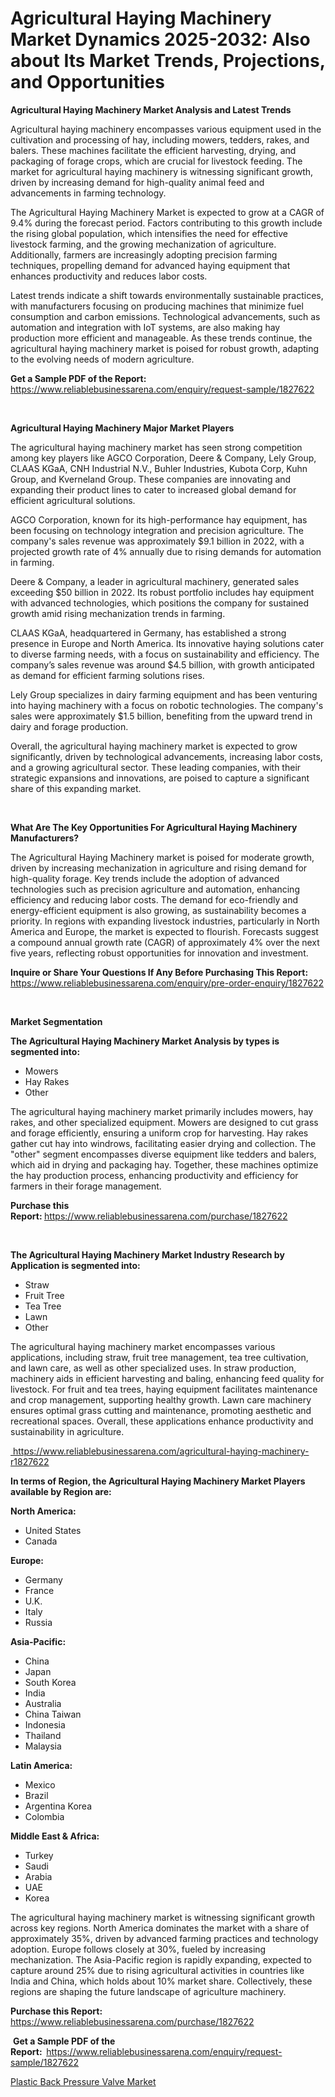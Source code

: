 <p><h1>Agricultural Haying Machinery Market Dynamics 2025-2032: Also about Its Market Trends, Projections, and Opportunities</h1></p><p><strong>Agricultural Haying Machinery Market Analysis and Latest Trends</strong></p>
<p><p>Agricultural haying machinery encompasses various equipment used in the cultivation and processing of hay, including mowers, tedders, rakes, and balers. These machines facilitate the efficient harvesting, drying, and packaging of forage crops, which are crucial for livestock feeding. The market for agricultural haying machinery is witnessing significant growth, driven by increasing demand for high-quality animal feed and advancements in farming technology.</p><p>The Agricultural Haying Machinery Market is expected to grow at a CAGR of 9.4% during the forecast period. Factors contributing to this growth include the rising global population, which intensifies the need for effective livestock farming, and the growing mechanization of agriculture. Additionally, farmers are increasingly adopting precision farming techniques, propelling demand for advanced haying equipment that enhances productivity and reduces labor costs.</p><p>Latest trends indicate a shift towards environmentally sustainable practices, with manufacturers focusing on producing machines that minimize fuel consumption and carbon emissions. Technological advancements, such as automation and integration with IoT systems, are also making hay production more efficient and manageable. As these trends continue, the agricultural haying machinery market is poised for robust growth, adapting to the evolving needs of modern agriculture.</p></p>
<p><strong>Get a Sample PDF of the Report:&nbsp;</strong> <a href="https://www.reliablebusinessarena.com/enquiry/request-sample/1827622?utm_campaign=3534&utm_medium=2&utm_source=Github&utm_content=ia&utm_term=12042025&utm_id=agricultural-haying-machinery">https://www.reliablebusinessarena.com/enquiry/request-sample/1827622</a></p>
<p>&nbsp;</p>
<p><strong>Agricultural Haying Machinery Major Market Players</strong></p>
<p><p>The agricultural haying machinery market has seen strong competition among key players like AGCO Corporation, Deere & Company, Lely Group, CLAAS KGaA, CNH Industrial N.V., Buhler Industries, Kubota Corp, Kuhn Group, and Kverneland Group. These companies are innovating and expanding their product lines to cater to increased global demand for efficient agricultural solutions.</p><p>AGCO Corporation, known for its high-performance hay equipment, has been focusing on technology integration and precision agriculture. The company's sales revenue was approximately $9.1 billion in 2022, with a projected growth rate of 4% annually due to rising demands for automation in farming.</p><p>Deere & Company, a leader in agricultural machinery, generated sales exceeding $50 billion in 2022. Its robust portfolio includes hay equipment with advanced technologies, which positions the company for sustained growth amid rising mechanization trends in farming.</p><p>CLAAS KGaA, headquartered in Germany, has established a strong presence in Europe and North America. Its innovative haying solutions cater to diverse farming needs, with a focus on sustainability and efficiency. The company’s sales revenue was around $4.5 billion, with growth anticipated as demand for efficient farming solutions rises.</p><p>Lely Group specializes in dairy farming equipment and has been venturing into haying machinery with a focus on robotic technologies. The company's sales were approximately $1.5 billion, benefiting from the upward trend in dairy and forage production.</p><p>Overall, the agricultural haying machinery market is expected to grow significantly, driven by technological advancements, increasing labor costs, and a growing agricultural sector. These leading companies, with their strategic expansions and innovations, are poised to capture a significant share of this expanding market.</p></p>
<p>&nbsp;</p>
<p><strong>What Are The Key Opportunities For Agricultural Haying Machinery Manufacturers?</strong></p>
<p><p>The Agricultural Haying Machinery market is poised for moderate growth, driven by increasing mechanization in agriculture and rising demand for high-quality forage. Key trends include the adoption of advanced technologies such as precision agriculture and automation, enhancing efficiency and reducing labor costs. The demand for eco-friendly and energy-efficient equipment is also growing, as sustainability becomes a priority. In regions with expanding livestock industries, particularly in North America and Europe, the market is expected to flourish. Forecasts suggest a compound annual growth rate (CAGR) of approximately 4% over the next five years, reflecting robust opportunities for innovation and investment.</p></p>
<p><strong>Inquire or Share Your Questions If Any Before Purchasing This Report:</strong> <a href="https://www.reliablebusinessarena.com/enquiry/pre-order-enquiry/1827622?utm_campaign=3534&utm_medium=2&utm_source=Github&utm_content=ia&utm_term=12042025&utm_id=agricultural-haying-machinery">https://www.reliablebusinessarena.com/enquiry/pre-order-enquiry/1827622</a></p>
<p>&nbsp;</p>
<p><strong>Market Segmentation</strong></p>
<p><strong>The Agricultural Haying Machinery Market Analysis by types is segmented into:</strong></p>
<p><ul><li>Mowers</li><li>Hay Rakes</li><li>Other</li></ul></p>
<p><p>The agricultural haying machinery market primarily includes mowers, hay rakes, and other specialized equipment. Mowers are designed to cut grass and forage efficiently, ensuring a uniform crop for harvesting. Hay rakes gather cut hay into windrows, facilitating easier drying and collection. The "other" segment encompasses diverse equipment like tedders and balers, which aid in drying and packaging hay. Together, these machines optimize the hay production process, enhancing productivity and efficiency for farmers in their forage management.</p></p>
<p><strong>Purchase this Report:&nbsp;</strong><a href="https://www.reliablebusinessarena.com/purchase/1827622?utm_campaign=3534&utm_medium=2&utm_source=Github&utm_content=ia&utm_term=12042025&utm_id=agricultural-haying-machinery">https://www.reliablebusinessarena.com/purchase/1827622</a></p>
<p>&nbsp;</p>
<p><strong>The Agricultural Haying Machinery Market Industry Research by Application is segmented into:</strong></p>
<p><ul><li>Straw</li><li>Fruit Tree</li><li>Tea Tree</li><li>Lawn</li><li>Other</li></ul></p>
<p><p>The agricultural haying machinery market encompasses various applications, including straw, fruit tree management, tea tree cultivation, and lawn care, as well as other specialized uses. In straw production, machinery aids in efficient harvesting and baling, enhancing feed quality for livestock. For fruit and tea trees, haying equipment facilitates maintenance and crop management, supporting healthy growth. Lawn care machinery ensures optimal grass cutting and maintenance, promoting aesthetic and recreational spaces. Overall, these applications enhance productivity and sustainability in agriculture.</p></p>
<p><a href="https://www.reliablebusinessarena.com/agricultural-haying-machinery-r1827622?utm_campaign=3534&utm_medium=2&utm_source=Github&utm_content=ia&utm_term=12042025&utm_id=agricultural-haying-machinery">&nbsp;https://www.reliablebusinessarena.com/agricultural-haying-machinery-r1827622</a></p>
<p><strong>In terms of Region, the Agricultural Haying Machinery Market Players available by Region are:</strong></p>
<p>
    <p> <strong> North America: </strong>
        <ul>
            <li>United States</li>
            <li>Canada</li>
        </ul>
        </p> 
    <p> <strong> Europe: </strong>
        <ul>
            <li>Germany</li>
            <li>France</li>
            <li>U.K.</li>
            <li>Italy</li>
            <li>Russia</li>
        </ul>
        </p> 
    <p> <strong> Asia-Pacific: </strong>
        <ul>
            <li>China</li>
            <li>Japan</li>
            <li>South Korea</li>
            <li>India</li>
            <li>Australia</li>
            <li>China Taiwan</li>
            <li>Indonesia</li>
            <li>Thailand</li>
            <li>Malaysia</li>
        </ul>
        </p> 
    <p> <strong> Latin America: </strong>
        <ul>
            <li>Mexico</li>
            <li>Brazil</li>
            <li>Argentina Korea</li>
            <li>Colombia</li>
        </ul>
        </p> 
    <p> <strong> Middle East & Africa: </strong>
        <ul>
            <li>Turkey</li>
            <li>Saudi</li>
            <li>Arabia</li>
            <li>UAE</li>
            <li>Korea</li>
        </ul>
    </p>
    </p>
<p><p>The agricultural haying machinery market is witnessing significant growth across key regions. North America dominates the market with a share of approximately 35%, driven by advanced farming practices and technology adoption. Europe follows closely at 30%, fueled by increasing mechanization. The Asia-Pacific region is rapidly expanding, expected to capture around 25% due to rising agricultural activities in countries like India and China, which holds about 10% market share. Collectively, these regions are shaping the future landscape of agriculture machinery.</p></p>
<p><strong>Purchase this Report: </strong><a href="https://www.reliablebusinessarena.com/purchase/1827622?utm_campaign=3534&utm_medium=2&utm_source=Github&utm_content=ia&utm_term=12042025&utm_id=agricultural-haying-machinery">https://www.reliablebusinessarena.com/purchase/1827622</a></p>
<p>&nbsp;<strong>Get a Sample PDF of the Report:&nbsp;&nbsp;</strong><a href="https://www.reliablebusinessarena.com/enquiry/request-sample/1827622?utm_campaign=3534&utm_medium=2&utm_source=Github&utm_content=ia&utm_term=12042025&utm_id=agricultural-haying-machinery">https://www.reliablebusinessarena.com/enquiry/request-sample/1827622</a></p>
<p><strong></strong></p>
<p><p><a href="https://github.com/duskodazzi34/Market-Research-Report-List-1/blob/main/plastic-back-pressure-valve-market.md?utm_campaign=3534&utm_medium=2&utm_source=Github&utm_content=ia&utm_term=12042025&utm_id=agricultural-haying-machinery">Plastic Back Pressure Valve Market</a></p></p>